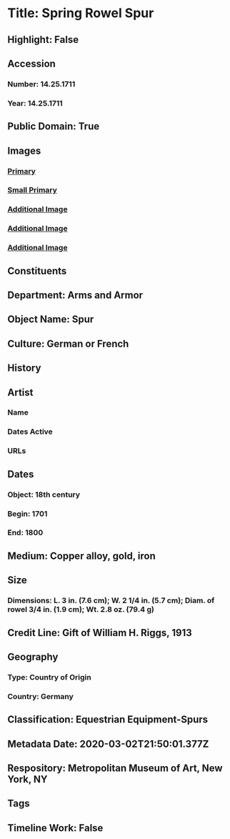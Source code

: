 # Title: Spring Rowel Spur
## Highlight: False
## Accession
### Number: 14.25.1711
### Year: 14.25.1711
## Public Domain: True
## Images
### [Primary](https://images.metmuseum.org/CRDImages/aa/original/LC-14_25_1711-001.jpg)
### [Small Primary](https://images.metmuseum.org/CRDImages/aa/web-large/LC-14_25_1711-001.jpg)
### [Additional Image](https://images.metmuseum.org/CRDImages/aa/original/LC-14_25_1711-002.jpg)
### [Additional Image](https://images.metmuseum.org/CRDImages/aa/original/LC-14_25_1711-003.jpg)
### [Additional Image](https://images.metmuseum.org/CRDImages/aa/original/LC-14_25_1711-004.jpg)
## Constituents
## Department: Arms and Armor
## Object Name: Spur
## Culture: German or French
## History
## Artist
### Name
### Dates Active
### URLs
## Dates
### Object: 18th century
### Begin: 1701
### End: 1800
## Medium: Copper alloy, gold, iron
## Size
### Dimensions: L. 3 in. (7.6 cm); W. 2 1/4 in. (5.7 cm); Diam. of rowel 3/4 in. (1.9 cm); Wt. 2.8 oz. (79.4 g)
## Credit Line: Gift of William H. Riggs, 1913
## Geography
### Type: Country of Origin
### Country: Germany
## Classification: Equestrian Equipment-Spurs
## Metadata Date: 2020-03-02T21:50:01.377Z
## Respository: Metropolitan Museum of Art, New York, NY
## Tags
## Timeline Work: False